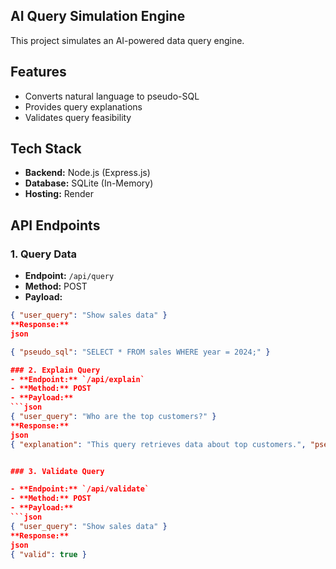 ## AI Query Simulation Engine

This project simulates an AI-powered data query engine.

## Features
- Converts natural language to pseudo-SQL
- Provides query explanations
- Validates query feasibility

## Tech Stack
- **Backend:** Node.js (Express.js)
- **Database:** SQLite (In-Memory)
- **Hosting:** Render

## API Endpoints
### 1. Query Data
- **Endpoint:** `/api/query`
- **Method:** POST
- **Payload:**
```json
{ "user_query": "Show sales data" }
**Response:**
json

{ "pseudo_sql": "SELECT * FROM sales WHERE year = 2024;" }

### 2. Explain Query
- **Endpoint:** `/api/explain`
- **Method:** POST
- **Payload:**
```json
{ "user_query": "Who are the top customers?" }
**Response:**
json
{ "explanation": "This query retrieves data about top customers.", "pseudo_sql": "SELECT customer_name, SUM(amount) ..." }


### 3. Validate Query

- **Endpoint:** `/api/validate`
- **Method:** POST
- **Payload:**
```json
{ "user_query": "Show sales data" }
**Response:**
json
{ "valid": true }
